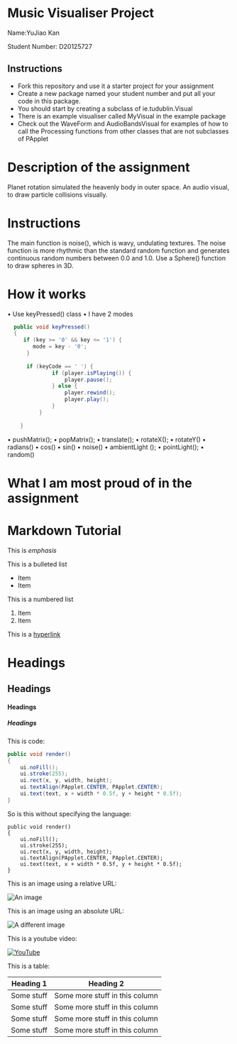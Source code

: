 # Music Visualiser Project

Name:YuJiao Kan

Student Number: D20125727

## Instructions
- Fork this repository and use it a starter project for your assignment
- Create a new package named your student number and put all your code in this package.
- You should start by creating a subclass of ie.tudublin.Visual
- There is an example visualiser called MyVisual in the example package
- Check out the WaveForm and AudioBandsVisual for examples of how to call the Processing functions from other classes that are not subclasses of PApplet

# Description of the assignment
Planet rotation simulated the heavenly body in outer space.
An audio visual, to draw particle collisions visually.

# Instructions

The main function is noise(), which is wavy, undulating textures. 
The noise function is more rhythmic than the standard random function and generates continuous random numbers between 0.0 and 1.0. 
Use a Sphere() function to draw spheres in 3D.


# How it works
•	Use keyPressed() class 
•	I have 2 modes

```Java
  public void keyPressed()
  {
     if (key >= '0' && key <= '1') {
        mode = key - '0';
      }
   
      if (keyCode == ' ') {
              if (player.isPlaying()) {
                  player.pause();
              } else {
                  player.rewind();
                  player.play();
              }
          }
        
    }
```
• pushMatrix();
• popMatrix();
• translate();
• rotateX();
• rotateY()
• radians()
• cos()
• sin()
• noise()
• ambientLight ();
• pointLight();
• random()



# What I am most proud of in the assignment

# Markdown Tutorial

This is *emphasis*

This is a bulleted list

- Item
- Item

This is a numbered list

1. Item
1. Item

This is a [hyperlink](http://bryanduggan.org)

# Headings
## Headings
#### Headings
##### Headings

This is code:

```Java
public void render()
{
	ui.noFill();
	ui.stroke(255);
	ui.rect(x, y, width, height);
	ui.textAlign(PApplet.CENTER, PApplet.CENTER);
	ui.text(text, x + width * 0.5f, y + height * 0.5f);
}
```

So is this without specifying the language:

```
public void render()
{
	ui.noFill();
	ui.stroke(255);
	ui.rect(x, y, width, height);
	ui.textAlign(PApplet.CENTER, PApplet.CENTER);
	ui.text(text, x + width * 0.5f, y + height * 0.5f);
}
```

This is an image using a relative URL:

![An image](images/p8.png)

This is an image using an absolute URL:

![A different image](https://bryanduggandotorg.files.wordpress.com/2019/02/infinite-forms-00045.png?w=595&h=&zoom=2)

This is a youtube video:

[![YouTube](http://img.youtube.com/vi/J2kHSSFA4NU/0.jpg)](https://www.youtube.com/watch?v=J2kHSSFA4NU)

This is a table:

| Heading 1 | Heading 2 |
|-----------|-----------|
|Some stuff | Some more stuff in this column |
|Some stuff | Some more stuff in this column |
|Some stuff | Some more stuff in this column |
|Some stuff | Some more stuff in this column |

